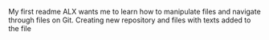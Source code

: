 My first readme
ALX wants me to learn how to manipulate files and navigate through files on Git.
Creating new repository and files with texts added to the file
